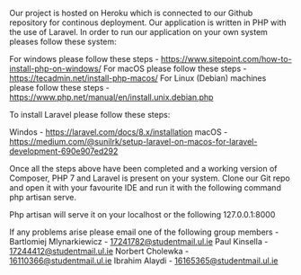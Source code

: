 Our project is hosted on Heroku which is connected to our Github repository for continous deployment. Our application is written in PHP with the use of Laravel. 
In order to run our application on your own system pleases follow these system:

For windows please follow these steps - https://www.sitepoint.com/how-to-install-php-on-windows/
For macOS please follow these steps - https://tecadmin.net/install-php-macos/
For Linux (Debian) machines please follow these steps - https://www.php.net/manual/en/install.unix.debian.php

To install Laravel please follow these steps: 

Windos - https://laravel.com/docs/8.x/installation
macOS - https://medium.com/@sunilrk/setup-laravel-on-macos-for-laravel-development-690e907ed292

Once all the steps above have been completed and a working version of Composer, PHP 7 and Laravel is present on your system. Clone our Git repo and open it with your favourite IDE and run it with the following command php artisan serve.

Php artisan will serve it on your localhost or the following 127.0.0.1:8000

If any problems arise please email one of the following group members - 
Bartlomiej Mlynarkiewicz - 17241782@studentmail.ul.ie
Paul Kinsella - 17244412@studentmail.ul.ie
Norbert Cholewka - 16110366@studentmail.ul.ie
Ibrahim Alaydi - 16165365@studentmail.ul.ie
